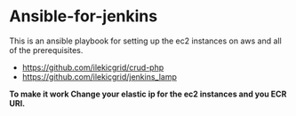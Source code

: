 # Ansible-for-jenkins

This is an ansible playbook for setting up the ec2 instances on aws and all of the prerequisites.
* https://github.com/ilekicgrid/crud-php
* https://github.com/ilekicgrid/jenkins_lamp


**To make it work Change your elastic ip for the ec2 instances and you ECR URI.**
